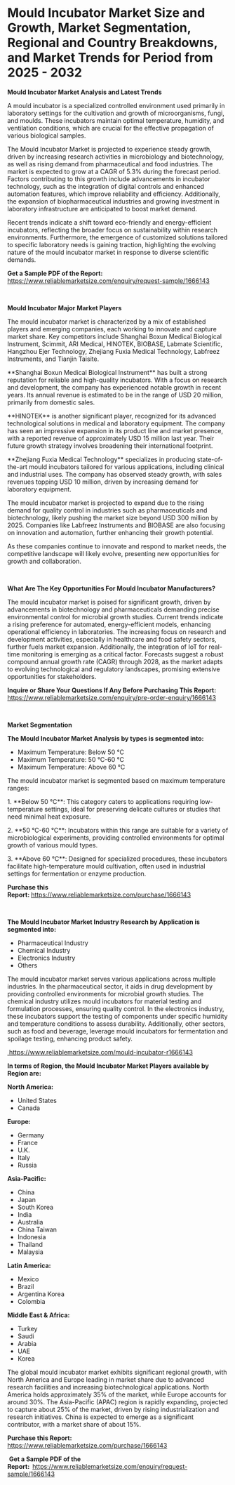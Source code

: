 <p><h1>Mould Incubator Market Size and Growth, Market Segmentation, Regional and Country Breakdowns, and Market Trends for Period from 2025 -  2032</h1></p><p><strong>Mould Incubator Market Analysis and Latest Trends</strong></p>
<p><p>A mould incubator is a specialized controlled environment used primarily in laboratory settings for the cultivation and growth of microorganisms, fungi, and moulds. These incubators maintain optimal temperature, humidity, and ventilation conditions, which are crucial for the effective propagation of various biological samples.</p><p>The Mould Incubator Market is projected to experience steady growth, driven by increasing research activities in microbiology and biotechnology, as well as rising demand from pharmaceutical and food industries. The market is expected to grow at a CAGR of 5.3% during the forecast period. Factors contributing to this growth include advancements in incubator technology, such as the integration of digital controls and enhanced automation features, which improve reliability and efficiency. Additionally, the expansion of biopharmaceutical industries and growing investment in laboratory infrastructure are anticipated to boost market demand.</p><p>Recent trends indicate a shift toward eco-friendly and energy-efficient incubators, reflecting the broader focus on sustainability within research environments. Furthermore, the emergence of customized solutions tailored to specific laboratory needs is gaining traction, highlighting the evolving nature of the mould incubator market in response to diverse scientific demands.</p></p>
<p><strong>Get a Sample PDF of the Report:&nbsp;</strong> <a href="https://www.reliablemarketsize.com/enquiry/request-sample/1666143?utm_campaign=3014&utm_medium=2&utm_source=Github&utm_content=ia&utm_term=17042025&utm_id=mould-incubator">https://www.reliablemarketsize.com/enquiry/request-sample/1666143</a></p>
<p>&nbsp;</p>
<p><strong>Mould Incubator Major Market Players</strong></p>
<p><p>The mould incubator market is characterized by a mix of established players and emerging companies, each working to innovate and capture market share. Key competitors include Shanghai Boxun Medical Biological Instrument, Scimmit, ARI Medical, HINOTEK, BIOBASE, Labmate Scientific, Hangzhou Ejer Technology, Zhejiang Fuxia Medical Technology, Labfreez Instruments, and Tianjin Taisite.</p><p>**Shanghai Boxun Medical Biological Instrument** has built a strong reputation for reliable and high-quality incubators. With a focus on research and development, the company has experienced notable growth in recent years. Its annual revenue is estimated to be in the range of USD 20 million, primarily from domestic sales.</p><p>**HINOTEK** is another significant player, recognized for its advanced technological solutions in medical and laboratory equipment. The company has seen an impressive expansion in its product line and market presence, with a reported revenue of approximately USD 15 million last year. Their future growth strategy involves broadening their international footprint.</p><p>**Zhejiang Fuxia Medical Technology** specializes in producing state-of-the-art mould incubators tailored for various applications, including clinical and industrial uses. The company has observed steady growth, with sales revenues topping USD 10 million, driven by increasing demand for laboratory equipment.</p><p>The mould incubator market is projected to expand due to the rising demand for quality control in industries such as pharmaceuticals and biotechnology, likely pushing the market size beyond USD 300 million by 2025. Companies like Labfreez Instruments and BIOBASE are also focusing on innovation and automation, further enhancing their growth potential.</p><p>As these companies continue to innovate and respond to market needs, the competitive landscape will likely evolve, presenting new opportunities for growth and collaboration.</p></p>
<p>&nbsp;</p>
<p><strong>What Are The Key Opportunities For Mould Incubator Manufacturers?</strong></p>
<p><p>The mould incubator market is poised for significant growth, driven by advancements in biotechnology and pharmaceuticals demanding precise environmental control for microbial growth studies. Current trends indicate a rising preference for automated, energy-efficient models, enhancing operational efficiency in laboratories. The increasing focus on research and development activities, especially in healthcare and food safety sectors, further fuels market expansion. Additionally, the integration of IoT for real-time monitoring is emerging as a critical factor. Forecasts suggest a robust compound annual growth rate (CAGR) through 2028, as the market adapts to evolving technological and regulatory landscapes, promising extensive opportunities for stakeholders.</p></p>
<p><strong>Inquire or Share Your Questions If Any Before Purchasing This Report:</strong> <a href="https://www.reliablemarketsize.com/enquiry/pre-order-enquiry/1666143?utm_campaign=3014&utm_medium=2&utm_source=Github&utm_content=ia&utm_term=17042025&utm_id=mould-incubator">https://www.reliablemarketsize.com/enquiry/pre-order-enquiry/1666143</a></p>
<p>&nbsp;</p>
<p><strong>Market Segmentation</strong></p>
<p><strong>The Mould Incubator Market Analysis by types is segmented into:</strong></p>
<p><ul><li>Maximum Temperature: Below 50 ℃</li><li>Maximum Temperature: 50 ℃-60 ℃</li><li>Maximum Temperature: Above 60 ℃</li></ul></p>
<p><p>The mould incubator market is segmented based on maximum temperature ranges: </p><p>1. **Below 50 ℃**: This category caters to applications requiring low-temperature settings, ideal for preserving delicate cultures or studies that need minimal heat exposure.  </p><p>2. **50 ℃-60 ℃**: Incubators within this range are suitable for a variety of microbiological experiments, providing controlled environments for optimal growth of various mould types.  </p><p>3. **Above 60 ℃**: Designed for specialized procedures, these incubators facilitate high-temperature mould cultivation, often used in industrial settings for fermentation or enzyme production.</p></p>
<p><strong>Purchase this Report:&nbsp;</strong><a href="https://www.reliablemarketsize.com/purchase/1666143?utm_campaign=3014&utm_medium=2&utm_source=Github&utm_content=ia&utm_term=17042025&utm_id=mould-incubator">https://www.reliablemarketsize.com/purchase/1666143</a></p>
<p>&nbsp;</p>
<p><strong>The Mould Incubator Market Industry Research by Application is segmented into:</strong></p>
<p><ul><li>Pharmaceutical Industry</li><li>Chemical Industry</li><li>Electronics Industry</li><li>Others</li></ul></p>
<p><p>The mould incubator market serves various applications across multiple industries. In the pharmaceutical sector, it aids in drug development by providing controlled environments for microbial growth studies. The chemical industry utilizes mould incubators for material testing and formulation processes, ensuring quality control. In the electronics industry, these incubators support the testing of components under specific humidity and temperature conditions to assess durability. Additionally, other sectors, such as food and beverage, leverage mould incubators for fermentation and spoilage testing, enhancing product safety.</p></p>
<p><a href="https://www.reliablemarketsize.com/mould-incubator-r1666143?utm_campaign=3014&utm_medium=2&utm_source=Github&utm_content=ia&utm_term=17042025&utm_id=mould-incubator">&nbsp;https://www.reliablemarketsize.com/mould-incubator-r1666143</a></p>
<p><strong>In terms of Region, the Mould Incubator Market Players available by Region are:</strong></p>
<p>
    <p> <strong> North America: </strong>
        <ul>
            <li>United States</li>
            <li>Canada</li>
        </ul>
        </p> 
    <p> <strong> Europe: </strong>
        <ul>
            <li>Germany</li>
            <li>France</li>
            <li>U.K.</li>
            <li>Italy</li>
            <li>Russia</li>
        </ul>
        </p> 
    <p> <strong> Asia-Pacific: </strong>
        <ul>
            <li>China</li>
            <li>Japan</li>
            <li>South Korea</li>
            <li>India</li>
            <li>Australia</li>
            <li>China Taiwan</li>
            <li>Indonesia</li>
            <li>Thailand</li>
            <li>Malaysia</li>
        </ul>
        </p> 
    <p> <strong> Latin America: </strong>
        <ul>
            <li>Mexico</li>
            <li>Brazil</li>
            <li>Argentina Korea</li>
            <li>Colombia</li>
        </ul>
        </p> 
    <p> <strong> Middle East & Africa: </strong>
        <ul>
            <li>Turkey</li>
            <li>Saudi</li>
            <li>Arabia</li>
            <li>UAE</li>
            <li>Korea</li>
        </ul>
    </p>
    </p>
<p><p>The global mould incubator market exhibits significant regional growth, with North America and Europe leading in market share due to advanced research facilities and increasing biotechnological applications. North America holds approximately 35% of the market, while Europe accounts for around 30%. The Asia-Pacific (APAC) region is rapidly expanding, projected to capture about 25% of the market, driven by rising industrialization and research initiatives. China is expected to emerge as a significant contributor, with a market share of about 15%.</p></p>
<p><strong>Purchase this Report: </strong><a href="https://www.reliablemarketsize.com/purchase/1666143?utm_campaign=3014&utm_medium=2&utm_source=Github&utm_content=ia&utm_term=17042025&utm_id=mould-incubator">https://www.reliablemarketsize.com/purchase/1666143</a></p>
<p>&nbsp;<strong>Get a Sample PDF of the Report:&nbsp;&nbsp;</strong><a href="https://www.reliablemarketsize.com/enquiry/request-sample/1666143?utm_campaign=3014&utm_medium=2&utm_source=Github&utm_content=ia&utm_term=17042025&utm_id=mould-incubator">https://www.reliablemarketsize.com/enquiry/request-sample/1666143</a></p>
<p><strong></strong></p>
<p><p></p><p></p><p></p></p>